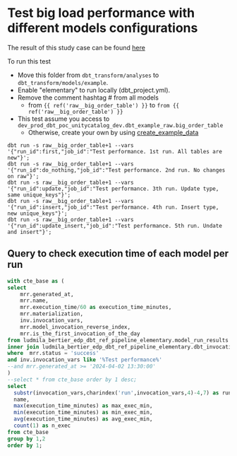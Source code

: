# Test big load performance with different models configurations

The result of this study case can be found [here](https://github.com/sede-x/Template-EDP-DBT-Reference-Pipeline/wiki/DBT-study-cases)

To run this test
- Move this folder from `dbt_transform/analyses` to `dbt_transform/models/example`.
- Enable "elementary" to run locally (dbt_project.yml).
- Remove the comment hashtag # from all models
  - from `{{ ref('raw__big_order_table') }}` to `from {{ ref('raw__big_order_table') }}`
- This test assume you access to `dev_prod_dbt_poc_unitycatalog_dev.dbt_example_raw.big_order_table`
  - Otherwise, create your own by using [create_example_data](https://github.com/sede-x/Template-EDP-DBT-Reference-Pipeline/blob/main/utils/create_example_data/main.py)
``` shell
dbt run -s raw__big_order_table+1 --vars '{"run_id":first,"job_id":"Test performance. 1st run. All tables are new"}';
dbt run -s raw__big_order_table+1 --vars '{"run_id":do_nothing,"job_id":"Test performance. 2nd run. No changes on raw"}';
dbt run -s raw__big_order_table+1 --vars '{"run_id":update,"job_id":"Test performance. 3th run. Update type, same unique_keys"}';
dbt run -s raw__big_order_table+1 --vars '{"run_id":insert,"job_id":"Test performance. 4th run. Insert type, new unique_keys"}';
dbt run -s raw__big_order_table+1 --vars '{"run_id":update_insert,"job_id":"Test performance. 5th run. Undate and insert"}';
```
## Query to check execution time of each model per run
``` sql
with cte_base as (
select
    mrr.generated_at,
    mrr.name,
    mrr.execution_time/60 as execution_time_minutes,
    mrr.materialization,
    inv.invocation_vars,
    mrr.model_invocation_reverse_index,
    mrr.is_the_first_invocation_of_the_day
from ludmila_bertier_edp_dbt_ref_pipeline_elementary.model_run_results as mrr
inner join ludmila_bertier_edp_dbt_ref_pipeline_elementary.dbt_invocations as inv on inv.invocation_id = mrr.invocation_id
where  mrr.status = 'success'
and inv.invocation_vars like '%Test performance%'
--and mrr.generated_at >= '2024-04-02 13:30:00'
)
--select * from cte_base order by 1 desc;
select
  substr(invocation_vars,charindex('run',invocation_vars,4)-4,7) as run_type ,
  name,
  max(execution_time_minutes) as max_exec_min,
  min(execution_time_minutes) as min_exec_min,
  avg(execution_time_minutes) as avg_exec_min,
  count(1) as n_exec
from cte_base
group by 1,2
order by 1;
```
